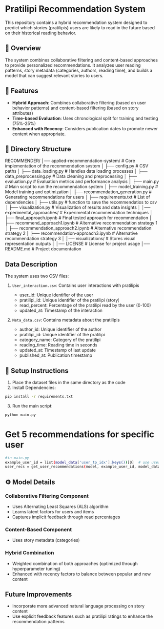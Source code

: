 # Pratilipi Recommendation System

This repository contains a hybrid recommendation system designed to predict which stories (pratilipis) users are likely to read in the future based on their historical reading behavior.

## 📖 Overview

The system combines collaborative filtering and content-based approaches to provide personalized recommendations. It analyzes user reading patterns, story metadata (categories, authors, reading time), and builds a model that can suggest relevant stories to users.

## 🚀 Features

- **Hybrid Approach**: Combines collaborative filtering (based on user behavior patterns) and content-based filtering (based on story attributes)
- **Time-based Evaluation**: Uses chronological split for training and testing (75%-25%)
- **Enhanced with Recency**: Considers publication dates to promote newer content when appropriate.

## 📂 Directory Structure

RECOMMENDER/
│── applied-recommendation-system/      # Core implementation of the recommendation system
│   ├── config.py                        # CSV paths
│   ├── data_loading.py                   # Handles data loading processes
│   ├── data_preprocessing.py              # Data cleaning and preprocessing
│   ├── evaluation.py                     # Evaluation metrics and performance analysis
│   ├── main.py                           # Main script to run the recommendation system
│   ├── model_training.py                  # Model training and optimization
│   ├── recommendation_generation.py       # Generating recommendations for users
│   ├── requirements.txt                   # List of dependencies
│   ├── utils.py                           # function to save the recommendatios to csv
│   ├── visualization.py                    # Visualization of results and data insights
│
│── experimental_approaches/               # Experimental recommendation techniques
│   ├── final_approach.ipynb               # Final tested approach for recommendation
│   ├── recommend_approach1.ipynb          # Alternative recommendation strategy 1
│   ├── recommendation_approach2.ipynb     # Alternative recommendation strategy 2
│   ├── recommendation-approach3.ipynb     # Alternative recommendation strategy 3
│
│── visualizations/                        # Stores visual representation outputs
│
│── LICENSE                                # License for project usage
│── README.md                              # Project documentation



## Data Description

The system uses two CSV files:

1. `User_interaction.csv`: Contains user interactions with pratilipis
   - user_id: Unique identifier of the user
   - pratilipi_id: Unique identifier of the pratilipi (story)
   - read_percent: Percentage of the pratilipi read by the user (0-100)
   - updated_at: Timestamp of the interaction

2. `Meta_data.csv`: Contains metadata about the pratilipis
   - author_id: Unique identifier of the author
   - pratilipi_id: Unique identifier of the pratilipi
   - category_name: Category of the pratilipi
   - reading_time: Reading time in seconds
   - updated_at: Timestamp of last update
   - published_at: Publication timestamp

## 📌 Setup Instructions

1. Place the dataset files in the same directory as the code
2. Install Dependencies:
```bash
pip install -r requirements.txt
```
3. Run the main script:
```bash
python main.py
```


# Get 5 recommendations for specific user
```bash
#in main.py
example_user_id = list(model_data['user_to_idx'].keys())[0]  # use userId instead of the key
user_recs = get_user_recommendations(model, example_user_id, model_data, meta_data)
```

## ⚙️ Model Details

### Collaborative Filtering Component
- Uses Alternating Least Squares (ALS) algorithm
- Learns latent factors for users and items
- Captures implicit feedback through read percentages

### Content-Based Component
- Uses story metadata (categories)

### Hybrid Combination
- Weighted combination of both approaches (optimized through hyperparameter tuning)
- Enhanced with recency factors to balance between popular and new content

## Future Improvements

- Incorporate more advanced natural language processing on story content
- Use explicit feedback features such as pratilipi ratings to enhance the recommendation patterns

